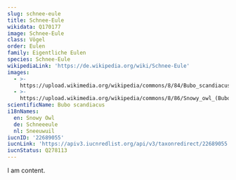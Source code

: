 ```yaml
---
slug: schnee-eule
title: Schnee-Eule
wikidata: Q170177
image: Schnee-Eule
class: Vögel
order: Eulen
family: Eigentliche Eulen
species: Schnee-Eule
wikipediaLink: 'https://de.wikipedia.org/wiki/Schnee-Eule'
images:
  - >-
    https://upload.wikimedia.org/wikipedia/commons/8/84/Bubo_scandiacus_male_Muskegon.jpg
  - >-
    https://upload.wikimedia.org/wikipedia/commons/8/86/Snowy_owl_(Bubo_scandiacus),_Vlieland,_Netherlands.jpg
scientificName: Bubo scandiacus
i18nNames:
  en: Snowy Owl
  de: Schneeeule
  nl: Sneeuwuil
iucnID: '22689055'
iucnLink: 'https://apiv3.iucnredlist.org/api/v3/taxonredirect/22689055'
iucnStatus: Q278113
---
```


I am content.
